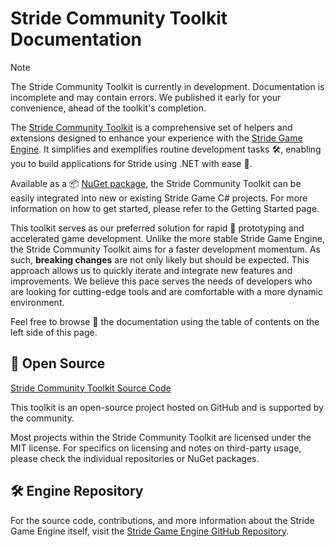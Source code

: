 # Stride Community Toolkit Documentation

> [!NOTE]
> The Stride Community Toolkit is currently in development. Documentation is incomplete and may contain errors. We published it early for your convenience, ahead of the toolkit's completion.

The [Stride Community Toolkit](https://github.com/stride3d/stride-community-toolkit) is a comprehensive set of helpers and extensions designed to enhance your experience with the [Stride Game Engine](https://www.stride3d.net/). It simplifies and exemplifies routine development tasks 🛠️, enabling you to build applications for Stride using .NET with ease 🎉.

Available as a 📦 [NuGet package](https://www.nuget.org/packages/Stride.CommunityToolkit), the Stride Community Toolkit can be easily integrated into new or existing Stride Game C# projects. For more information on how to get started, please refer to the Getting Started page.

This toolkit serves as our preferred solution for rapid 🏃 prototyping and accelerated game development. Unlike the more stable Stride Game Engine, the Stride Community Toolkit aims for a faster development momentum. As such, **breaking changes** are not only likely but should be expected. This approach allows us to quickly iterate and integrate new features and improvements. We believe this pace serves the needs of developers who are looking for cutting-edge tools and are comfortable with a more dynamic environment.

Feel free to browse 📖 the documentation using the table of contents on the left side of this page.

## 🤝 Open Source

[Stride Community Toolkit Source Code](https://github.com/stride3d/stride-community-toolkit)

This toolkit is an open-source project hosted on GitHub and is supported by the community.

Most projects within the Stride Community Toolkit are licensed under the MIT license. For specifics on licensing and notes on third-party usage, please check the individual repositories or NuGet packages.

## 🛠️ Engine Repository

For the source code, contributions, and more information about the Stride Game Engine itself, visit the [Stride Game Engine GitHub Repository](https://github.com/stride3d/stride).

